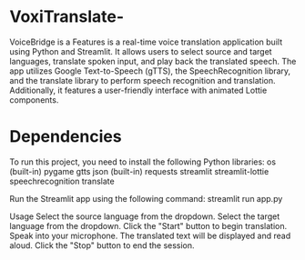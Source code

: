 # VoxiTranslate-
 VoiceBridge is a Features is a real-time voice translation application built using Python and Streamlit. It allows users to select source and target languages, translate spoken input, and play back the translated speech. The app utilizes Google Text-to-Speech (gTTS), the SpeechRecognition library, and the translate library to perform speech recognition and translation. Additionally, it features a user-friendly interface with animated Lottie components.

# Dependencies
To run this project, you need to install the following Python libraries:
os (built-in)
pygame
gtts
json (built-in)
requests
streamlit
streamlit-lottie
speechrecognition
translate

Run the Streamlit app using the following command:
streamlit run app.py

Usage
Select the source language from the dropdown.
Select the target language from the dropdown.
Click the "Start" button to begin translation.
Speak into your microphone.
The translated text will be displayed and read aloud.
Click the "Stop" button to end the session.
